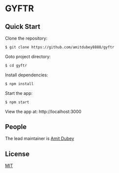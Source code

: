 # GYFTR

## Quick Start

  Clone the repository:

```bash
$ git clone https://github.com/amitdubey8888/gyftr
```

  Goto project directory:

```bash
$ cd gyftr
```

  Install dependencies:

```bash
$ npm install
```

  Start the app:

```bash
$ npm start
```

  View the app at: http://localhost:3000

## People

The lead maintainer is [Amit Dubey](https://github.com/amitdubey8888)

## License

  [MIT](LICENSE)
